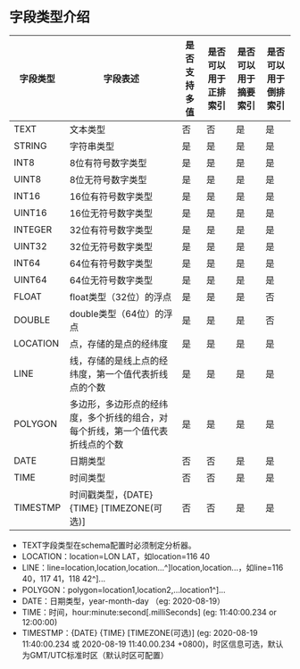 <div class="lake-content" typography="classic"><h2 id="C5gSW" style="font-size: 24px; line-height: 32px; margin: 21px 0 5px 0"><span class="ne-text">字段类型介绍</span></h2>

字段类型 | 字段表述 | 是否支持多值 | 是否可以用于正排索引 | 是否可以用于摘要索引 | 是否可以用于倒排索引
-- | -- | -- | -- | -- | --
TEXT | 文本类型 | 否 | 否 | 是 | 是
STRING | 字符串类型 | 是 | 是 | 是 | 是
INT8 | 8位有符号数字类型 | 是 | 是 | 是 | 是
UINT8 | 8位无符号数字类型 | 是 | 是 | 是 | 是
INT16 | 16位有符号数字类型 | 是 | 是 | 是 | 是
UINT16 | 16位无符号数字类型 | 是 | 是 | 是 | 是
INTEGER | 32位有符号数字类型 | 是 | 是 | 是 | 是
UINT32 | 32位无符号数字类型 | 是 | 是 | 是 | 是
INT64 | 64位有符号数字类型 | 是 | 是 | 是 | 是
UINT64 | 64位无符号数字类型 | 是 | 是 | 是 | 是
FLOAT | float类型（32位）的浮点 | 是 | 是 | 是 | 否
DOUBLE | double类型（64位）的浮点 | 是 | 是 | 是 | 否
LOCATION | 点，存储的是点的经纬度 | 是 | 是 | 是 | 是
LINE | 线，存储的是线上点的经纬度，第一个值代表折线点的个数 | 是 | 是 | 是 | 是
POLYGON | 多边形，多边形点的经纬度，多个折线的组合，对每个折线，第一个值代表折线点的个数 | 是 | 是 | 是 | 是
DATE | 日期类型 | 否 | 否 | 是 | 是
TIME | 时间类型 | 否 | 否 | 是 | 是
TIMESTMP | 时间戳类型，{DATE} {TIME} [TIMEZONE(可选)] | 否 | 否 | 是 | 是

<ul class="ne-ul" style="margin: 0; padding-left: 23px"><li id="u805de80d"><span class="ne-text">TEXT字段类型在schema配置时必须制定分析器。</span></li><li id="ufb6e6171"><span class="ne-text">LOCATION：location=LON LAT，如location=116 40</span></li><li id="ub5b9d535"><span class="ne-text">LINE：line=location,location,location...^]location,location...，如line=116 40，117 41，118 42^]...</span></li><li id="ua7764e9b"><span class="ne-text">POLYGON：polygon=location1,location2,...location1^]...</span></li><li id="u22ab2c49"><span class="ne-text">DATE：日期类型，year-month-day （eg: 2020-08-19）</span></li><li id="u0237178a"><span class="ne-text">TIME：时间，hour:minute:second[.milliSeconds] (eg: 11:40:00.234  or 12:00:00)</span></li><li id="uae34c0e2"><span class="ne-text">TIMESTMP：{DATE} {TIME} [TIMEZONE(可选)] (eg: 2020-08-19 11:40:00.234 或 2020-08-19 11:40.00.234 +0800)，时区信息可选，默认为GMT/UTC标准时区（默认时区可配置）</span></li></ul></div>